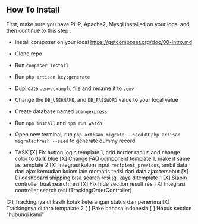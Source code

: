 ## How To Install

First, make sure you have PHP, Apache2, Mysql installed on your local and then continue to this step :
- Install composer on your local https://getcomposer.org/doc/00-intro.md
- Clone repo
- Run `composer install`
- Run `php artisan key:generate`
- Duplicate `.env.example` file and rename it to `.env`
- Change the `DB_USERNAME`, and `DB_PASSWORD` value to your local value
- Create database named `abangexpress`
- Run `npm install` and `npm run watch`
- Open new terminal, run `php artisan migrate --seed` or 
`php artisan migrate:fresh --seed` to generate dummy record


- TASK
[X] Fix button login template 1, add border radius and change color to dark blue
[X] Change FAQ component template 1, make it same as template 2
[X] Integrasi kolom input `recipient_previous`, ambil data dari ajax kemudian
kolom lain otomatis terisi dari data ajax tersebut
[X] Di dashboard shipping bisa search resi jg, kaya ditemplate 1
[X] Siapin controller buat search resi
[X] Fix hide section result resi
[X] Integrasi controller search resi (TrackingOrderController)

[X] Trackingnya di kasih kotak keterangan status dan penerima
[X] Trackingnya di taro tempalate 2
[ ] Pake bahasa indonesia
[ ] Hapus section "hubungi kami"
